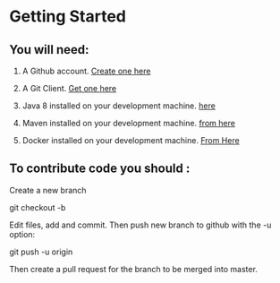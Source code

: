 # Getting Started 

## You will need:

1. A Github account.  [Create one here](https://github.com/)

2. A Git Client.  [Get one here](https://git-scm.com/)

3. Java 8 installed on your development machine.  [here](http://www.oracle.com/technetwork/java/javase/downloads/jdk8-downloads-2133151.html)

4. Maven installed on your development machine.  [from here](http://maven.apache.org/)

5. Docker installed on your development machine. [From Here](https://www.docker.com/)





## To contribute code you should :

Create a new branch

git checkout -b <branch>

Edit files, add and commit. Then push new branch to github with the -u option:

git push -u origin <branch>

Then create a pull request for the branch to be merged into master.


